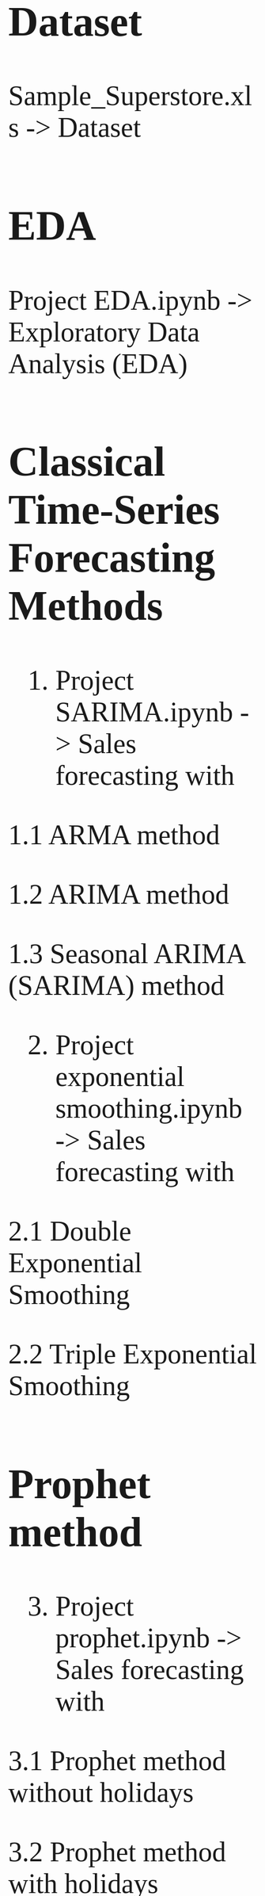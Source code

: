 <span style = "font-family: Calibri; font-size:4em;">

## Dataset
Sample_Superstore.xls -> Dataset
## EDA
Project EDA.ipynb -> Exploratory Data Analysis (EDA)

## Classical Time-Series Forecasting Methods
1.	Project SARIMA.ipynb - > Sales forecasting with

  1.1 ARMA method
  
  1.2 ARIMA method
  
  1.3 Seasonal ARIMA (SARIMA) method

2. Project exponential smoothing.ipynb -> Sales forecasting with

  2.1 Double Exponential Smoothing
  
  2.2 Triple Exponential Smoothing

## Prophet method
3.	Project prophet.ipynb -> Sales forecasting with 

  3.1 Prophet method without holidays
  
  3.2 Prophet method with holidays

## Artificial Neural Networks - LSTM Time-Series Forecasting Method
4.	Project Vanilla Stacked LSTM.ipynb and Project LSTM.ipynb -> Sales forecasting with 

  4.1 Vanilla LSTM
  
  4.2 Stacked LSTM
  
  4.3 Bidirectional LSTM
  
  4.4 LSTM2
  
 ## The Complete Project with Results graphs and tables
 
Final Project.ipynb
